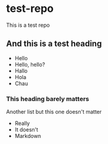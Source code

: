 # test-repo
This is a test repo

## And this is a test heading
* Hello
* Hello, hello?
* Hallo
* Hola
* Chau

### This heading barely matters

Another list but this one doesn't matter
* Really
* It doesn't
* Markdown
